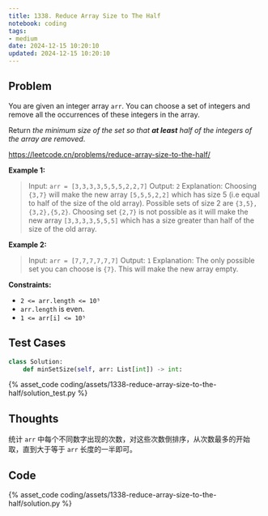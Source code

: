 ```yaml
---
title: 1338. Reduce Array Size to The Half
notebook: coding
tags:
- medium
date: 2024-12-15 10:20:10
updated: 2024-12-15 10:20:10
---
```

## Problem

You are given an integer array `arr`. You can choose a set of integers and remove all the occurrences of these integers in the array.

Return _the minimum size of the set so that **at least** half of the integers of the array are removed_.

<https://leetcode.cn/problems/reduce-array-size-to-the-half/>

**Example 1:**

> Input: `arr = [3,3,3,3,5,5,5,2,2,7]`
> Output: `2`
> Explanation: Choosing `{3,7}` will make the new array `[5,5,5,2,2]` which has size 5 (i.e equal to half of the size of the old array).
> Possible sets of size 2 are `{3,5},{3,2},{5,2}`.
> Choosing set `{2,7}` is not possible as it will make the new array `[3,3,3,3,5,5,5]` which has a size greater than half of the size of the old array.

**Example 2:**

> Input: `arr = [7,7,7,7,7,7]`
> Output: `1`
> Explanation: The only possible set you can choose is `{7}`. This will make the new array empty.

**Constraints:**

- `2 <= arr.length <= 10⁵`
- `arr.length` is even.
- `1 <= arr[i] <= 10⁵`

## Test Cases

``` python
class Solution:
    def minSetSize(self, arr: List[int]) -> int:
```

{% asset_code coding/assets/1338-reduce-array-size-to-the-half/solution_test.py %}

## Thoughts

统计 `arr` 中每个不同数字出现的次数，对这些次数倒排序，从次数最多的开始取，直到大于等于 `arr` 长度的一半即可。

## Code

{% asset_code coding/assets/1338-reduce-array-size-to-the-half/solution.py %}
